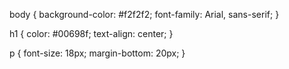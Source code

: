 body {
  background-color: #f2f2f2;
  font-family: Arial, sans-serif;
}

h1 {
  color: #00698f;
  text-align: center;
}

p {
  font-size: 18px;
  margin-bottom: 20px;
}
